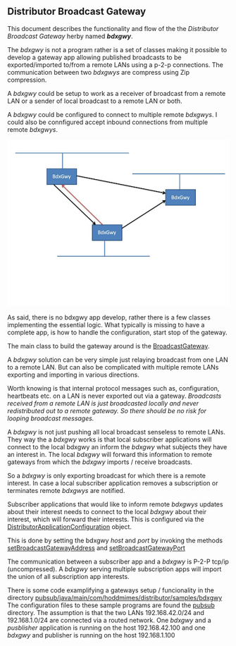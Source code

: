 ## Distributor Broadcast Gateway

This document describes the functionality and flow of the the _Distributor Broadcast Gateway_ herby named **_bdxgwy_**.

The _bdxgwy_ is not a program rather is a set of classes making it possible to develop a gateway app allowing published 
broadcasts to be exported/imported  to/from a remote LANs using a p-2-p connections. The communication between two _bdxgwys_ 
are compress using Zip compression.

A _bdxgwy_ could be setup to work as a receiver of broadcast from a remote LAN or a sender of local broadcast to a remote LAN or both.

A _bdxgwy_ could be configured to connect to multiple remote _bdxgwys_. I could also be connfigured  accept inbound connections 
from multiple remote _bdxgwys_. 

![](bdxgwy-topolgy.jpg)

As said, there is no bdxgwy app develop, rather there is a few classes implementing the essential logic. What typically is 
missing to have a complete app, is how to handle the configuration, start stop of the gateway. 

The main class to build the gateway around is the [BroadcastGateway](https://htmlpreview.github.io/?https://github.com/hoddmimes/Distributor/tree/master/javadoc/com/hoddmimes/distributor/bdxgwy/BroadcastGateway.html).

A _bdxgwy_ solution can be very simple just relaying broadcast from one LAN to a remote LAN. But can also be complicated 
with multiple remote LANs exporting and importing in various directions.

Worth knowing is that internal protocol messages such as, configuration, heartbeats etc. on a LAN is never exported out via a gateway. _Broadcasts received 
from a remote LAN is just broadcasted locally and never redistributed out to a remote gateway. So there should be no 
risk for looping broadcast messages._

A _bdxgwy_ is not just pushing all local broadcast senseless to remote LANs. They way the a _bdxgwy_ works is that local 
subscriber applications will connect to the local bdxgwy an inform the _bdxgwy_ what subjects they have an interest in. 
The local _bdxgwy_ will forward this information to remote gateways from which the _bdxgwy_ imports / receive broadcasts.

So a _bdxgwy_ is only exporting broadcast for which there is a remote interest. In case a local subscriber application 
removes a subscription or terminates remote _bdxgwys_ are notified.

Subscriber applications that would like to inform remote _bdxgwys_ updates about their interest needs to connect to the local _bdxgwy_ about their interest, which will forward their interests.
This is configured via the 
[DistributorApplicationConfiguration](https://htmlpreview.github.io/?https://github.com/hoddmimes/Distributor/tree/master/javadoc/com/hoddmimes/distributor/DistributorApplicationConfiguration.html) object.

This is done by setting the bdxgwy *host* and *port* by invoking the methods [setBroadcastGatewayAddress](https://htmlpreview.github.io/?https://github.com/hoddmimes/Distributor/tree/master/javadoc/com/hoddmimes/distributor/DistributorApplicationConfiguration.html#setBroadcastGatewayAddress(java.lang.String))
and [setBroadcastGatewayPort](https://htmlpreview.github.io/?https://github.com/hoddmimes/Distributor/tree/master/javadoc/com/hoddmimes/distributor/DistributorApplicationConfiguration.html#setBroadcastGatewayPort(int))
  
The communication between a subscriber app and a _bdxgwy_ is P-2-P tcp/ip (uncompressed). 
A _bdxgwy_ serving multiple subscription apps will import the union of all subscription app interests. 

There is some code examplifying a gateways setup / funcionality in the directory [pubsub/java/main/com/hoddmimes/distributor/samples/bdxgwy](https://github.com/hoddmimes/Distributor/tree/master/pubsub/java/main/com/hoddmimes/distributor/samples/bdxgwy)
The configuration files to these sample programs are found the [pubsub](https://github.com/hoddmimes/Distributor/tree/master/pubsub) directory. The assumption is that the two LANs 192.168.42.0/24 
and 192.168.1.0/24 are connected via a routed network. One _bdxgwy_ and a _pusblisher_ application is running on the host 192.168.42.100 and one _bdxgwy_ and publisher is running on the host 192.168.1.100
 